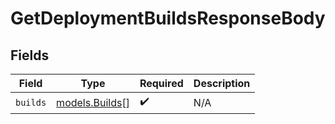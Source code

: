 # GetDeploymentBuildsResponseBody


## Fields

| Field                                  | Type                                   | Required                               | Description                            |
| -------------------------------------- | -------------------------------------- | -------------------------------------- | -------------------------------------- |
| `builds`                               | [models.Builds](../models/builds.md)[] | :heavy_check_mark:                     | N/A                                    |